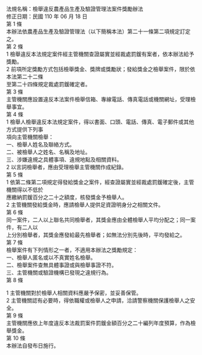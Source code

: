 法規名稱：檢舉違反農產品生產及驗證管理法案件獎勵辦法  
修正日期：民國 110 年 06 月 18 日  
第 1 條  
本辦法依農產品生產及驗證管理法（以下簡稱本法）第二十一條第二項規定訂定之。  
第 2 條  
1 檢舉違反本法規定案件經主管機關查證屬實並經裁處罰鍰有案者，依本辦法給予獎勵。  
2 前項所定獎勵方式包括檢舉獎金、獎牌或獎勵狀；發給獎金之檢舉案件，限於依本法第二十二條  
至第二十四條規定裁處罰鍰確定者。  
第 3 條  
主管機關應設置違反本法案件檢舉信箱、專線電話、傳真電話或機關網址，受理檢舉事宜。  
第 4 條  
1 檢舉人檢舉違反本法規定案件，得以書面、口頭、電話、傳真、電子郵件或其他方式提供下列事  
項向主管機關檢舉：  
一、檢舉人姓名及聯絡方式。  
二、被檢舉人之姓名、名稱及地址。  
三、涉嫌違規之具體事項、違規地點及相關資料。  
2 以言詞檢舉者，應由受理檢舉主管機關作成紀錄。  
第 5 條  
1 依第二條第二項規定得發給獎金之案件，經查證屬實並經裁處罰鍰確定後，主管機關得以不低於  
應繳納罰鍰百分之二十之額度，核發獎金予檢舉人。  
2 主管機關發給獎金時，應請檢舉人提供足資證明身分之相關文件。  
第 6 條  
同一案件，二人以上聯名共同檢舉者，其獎金應由全體檢舉人平均分配之；同一案件，有二人以  
上分別檢舉者，其獎金應發給最先檢舉者；如無法分別先後時，平均發給之。  
第 7 條  
檢舉案件有下列情形之一者，不適用本辦法之獎勵規定：  
一、檢舉人匿名或以不真實姓名檢舉。  
二、檢舉案件查無具體事證或與檢舉事證不符。  
三、主管機關或驗證機構已發現之違規行為。  
第 8 條  


1 主管機關對於檢舉人相關資料應嚴予保密，並妥善保管。  
2 主管機關認有必要時，得依職權或檢舉人之申請，洽請警察機關保護檢舉人之安全。  
第 9 條  
主管機關應依上年度違反本法裁罰案件罰鍰金額百分之二十編列年度預算，作為檢舉獎金。  
第 10 條  
本辦法自發布日施行。  


